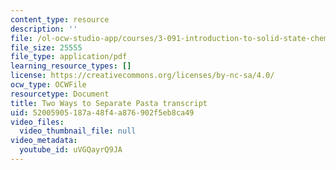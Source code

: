 ```yaml
---
content_type: resource
description: ''
file: /ol-ocw-studio-app/courses/3-091-introduction-to-solid-state-chemistry-fall-2018/uVGQayrQ9JA_transcript.pdf
file_size: 25555
file_type: application/pdf
learning_resource_types: []
license: https://creativecommons.org/licenses/by-nc-sa/4.0/
ocw_type: OCWFile
resourcetype: Document
title: Two Ways to Separate Pasta transcript
uid: 52005905-187a-48f4-a876-902f5eb8ca49
video_files:
  video_thumbnail_file: null
video_metadata:
  youtube_id: uVGQayrQ9JA
---
```

